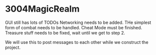 # 3004MagicRealm

GUI still has lots of TODOs
Networking needs to be added.
THe simplest form of combat needs to be handled.
Cheat Mode must be finished.
Treasure stuff needs to be fixed, wait until we get to step 2.

We will use this to post messages to each other while we construct the project.
